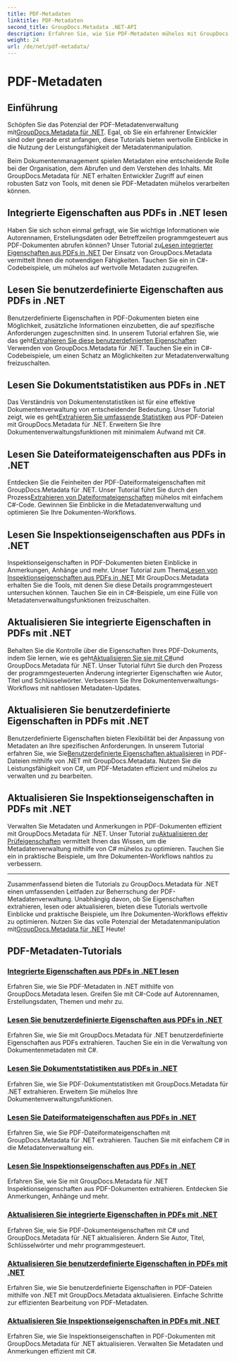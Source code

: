 ```yaml
---
title: PDF-Metadaten
linktitle: PDF-Metadaten
second_title: GroupDocs.Metadata .NET-API
description: Erfahren Sie, wie Sie PDF-Metadaten mühelos mit GroupDocs.Metadata für .NET-Tutorials verwalten. Greifen Sie mit C#-Code auf integrierte und benutzerdefinierte Eigenschaften zu.
weight: 24
url: /de/net/pdf-metadata/
---
```


# PDF-Metadaten

## Einführung

 Schöpfen Sie das Potenzial der PDF-Metadatenverwaltung mit[GroupDocs.Metadata für .NET](https://www.groupdocs.com/products/metadata/net). Egal, ob Sie ein erfahrener Entwickler sind oder gerade erst anfangen, diese Tutorials bieten wertvolle Einblicke in die Nutzung der Leistungsfähigkeit der Metadatenmanipulation.

Beim Dokumentenmanagement spielen Metadaten eine entscheidende Rolle bei der Organisation, dem Abrufen und dem Verstehen des Inhalts. Mit GroupDocs.Metadata für .NET erhalten Entwickler Zugriff auf einen robusten Satz von Tools, mit denen sie PDF-Metadaten mühelos verarbeiten können.

## Integrierte Eigenschaften aus PDFs in .NET lesen

 Haben Sie sich schon einmal gefragt, wie Sie wichtige Informationen wie Autorennamen, Erstellungsdaten oder Betreffzeilen programmgesteuert aus PDF-Dokumenten abrufen können? Unser Tutorial zu[Lesen integrierter Eigenschaften aus PDFs in .NET](./read-built-in-properties-pdfs/) Der Einsatz von GroupDocs.Metadata vermittelt Ihnen die notwendigen Fähigkeiten. Tauchen Sie ein in C#-Codebeispiele, um mühelos auf wertvolle Metadaten zuzugreifen.


## Lesen Sie benutzerdefinierte Eigenschaften aus PDFs in .NET

 Benutzerdefinierte Eigenschaften in PDF-Dokumenten bieten eine Möglichkeit, zusätzliche Informationen einzubetten, die auf spezifische Anforderungen zugeschnitten sind. In unserem Tutorial erfahren Sie, wie das geht[Extrahieren Sie diese benutzerdefinierten Eigenschaften](./read-custom-properties-pdfs/) Verwenden von GroupDocs.Metadata für .NET. Tauchen Sie ein in C#-Codebeispiele, um einen Schatz an Möglichkeiten zur Metadatenverwaltung freizuschalten.


## Lesen Sie Dokumentstatistiken aus PDFs in .NET

 Das Verständnis von Dokumentenstatistiken ist für eine effektive Dokumentenverwaltung von entscheidender Bedeutung. Unser Tutorial zeigt, wie es geht[Extrahieren Sie umfassende Statistiken](./read-document-statistics-pdfs/) aus PDF-Dateien mit GroupDocs.Metadata für .NET. Erweitern Sie Ihre Dokumentenverwaltungsfunktionen mit minimalem Aufwand mit C#.

## Lesen Sie Dateiformateigenschaften aus PDFs in .NET

Entdecken Sie die Feinheiten der PDF-Dateiformateigenschaften mit GroupDocs.Metadata für .NET. Unser Tutorial führt Sie durch den Prozess[Extrahieren von Dateiformateigenschaften](./read-file-format-properties-pdfs/) mühelos mit einfachem C#-Code. Gewinnen Sie Einblicke in die Metadatenverwaltung und optimieren Sie Ihre Dokumenten-Workflows.

## Lesen Sie Inspektionseigenschaften aus PDFs in .NET

 Inspektionseigenschaften in PDF-Dokumenten bieten Einblicke in Anmerkungen, Anhänge und mehr. Unser Tutorial zum Thema[Lesen von Inspektionseigenschaften aus PDFs in .NET](./read-inspection-properties-pdfs/) Mit GroupDocs.Metadata erhalten Sie die Tools, mit denen Sie diese Details programmgesteuert untersuchen können. Tauchen Sie ein in C#-Beispiele, um eine Fülle von Metadatenverwaltungsfunktionen freizuschalten.

## Aktualisieren Sie integrierte Eigenschaften in PDFs mit .NET

 Behalten Sie die Kontrolle über die Eigenschaften Ihres PDF-Dokuments, indem Sie lernen, wie es geht[Aktualisieren Sie sie mit C#](./update-built-in-properties-pdfs/)und GroupDocs.Metadata für .NET. Unser Tutorial führt Sie durch den Prozess der programmgesteuerten Änderung integrierter Eigenschaften wie Autor, Titel und Schlüsselwörter. Verbessern Sie Ihre Dokumentenverwaltungs-Workflows mit nahtlosen Metadaten-Updates.

## Aktualisieren Sie benutzerdefinierte Eigenschaften in PDFs mit .NET

 Benutzerdefinierte Eigenschaften bieten Flexibilität bei der Anpassung von Metadaten an Ihre spezifischen Anforderungen. In unserem Tutorial erfahren Sie, wie Sie[Benutzerdefinierte Eigenschaften aktualisieren](./update-custom-properties-pdfs/) in PDF-Dateien mithilfe von .NET mit GroupDocs.Metadata. Nutzen Sie die Leistungsfähigkeit von C#, um PDF-Metadaten effizient und mühelos zu verwalten und zu bearbeiten.

## Aktualisieren Sie Inspektionseigenschaften in PDFs mit .NET

 Verwalten Sie Metadaten und Anmerkungen in PDF-Dokumenten effizient mit GroupDocs.Metadata für .NET. Unser Tutorial zu[Aktualisieren der Prüfeigenschaften](./update-inspection-properties-pdfs/) vermittelt Ihnen das Wissen, um die Metadatenverwaltung mithilfe von C# mühelos zu optimieren. Tauchen Sie ein in praktische Beispiele, um Ihre Dokumenten-Workflows nahtlos zu verbessern.

----

Zusammenfassend bieten die Tutorials zu GroupDocs.Metadata für .NET einen umfassenden Leitfaden zur Beherrschung der PDF-Metadatenverwaltung. Unabhängig davon, ob Sie Eigenschaften extrahieren, lesen oder aktualisieren, bieten diese Tutorials wertvolle Einblicke und praktische Beispiele, um Ihre Dokumenten-Workflows effektiv zu optimieren. Nutzen Sie das volle Potenzial der Metadatenmanipulation mit[GroupDocs.Metadata für .NET](https://www.groupdocs.com/products/metadata/net) Heute!
## PDF-Metadaten-Tutorials
### [Integrierte Eigenschaften aus PDFs in .NET lesen](./read-built-in-properties-pdfs/)
Erfahren Sie, wie Sie PDF-Metadaten in .NET mithilfe von GroupDocs.Metadata lesen. Greifen Sie mit C#-Code auf Autorennamen, Erstellungsdaten, Themen und mehr zu.
### [Lesen Sie benutzerdefinierte Eigenschaften aus PDFs in .NET](./read-custom-properties-pdfs/)
Erfahren Sie, wie Sie mit GroupDocs.Metadata für .NET benutzerdefinierte Eigenschaften aus PDFs extrahieren. Tauchen Sie ein in die Verwaltung von Dokumentenmetadaten mit C#.
### [Lesen Sie Dokumentstatistiken aus PDFs in .NET](./read-document-statistics-pdfs/)
Erfahren Sie, wie Sie PDF-Dokumentstatistiken mit GroupDocs.Metadata für .NET extrahieren. Erweitern Sie mühelos Ihre Dokumentenverwaltungsfunktionen.
### [Lesen Sie Dateiformateigenschaften aus PDFs in .NET](./read-file-format-properties-pdfs/)
Erfahren Sie, wie Sie PDF-Dateiformateigenschaften mit GroupDocs.Metadata für .NET extrahieren. Tauchen Sie mit einfachem C# in die Metadatenverwaltung ein.
### [Lesen Sie Inspektionseigenschaften aus PDFs in .NET](./read-inspection-properties-pdfs/)
Erfahren Sie, wie Sie mit GroupDocs.Metadata für .NET Inspektionseigenschaften aus PDF-Dokumenten extrahieren. Entdecken Sie Anmerkungen, Anhänge und mehr.
### [Aktualisieren Sie integrierte Eigenschaften in PDFs mit .NET](./update-built-in-properties-pdfs/)
Erfahren Sie, wie Sie PDF-Dokumenteigenschaften mit C# und GroupDocs.Metadata für .NET aktualisieren. Ändern Sie Autor, Titel, Schlüsselwörter und mehr programmgesteuert.
### [Aktualisieren Sie benutzerdefinierte Eigenschaften in PDFs mit .NET](./update-custom-properties-pdfs/)
Erfahren Sie, wie Sie benutzerdefinierte Eigenschaften in PDF-Dateien mithilfe von .NET mit GroupDocs.Metadata aktualisieren. Einfache Schritte zur effizienten Bearbeitung von PDF-Metadaten.
### [Aktualisieren Sie Inspektionseigenschaften in PDFs mit .NET](./update-inspection-properties-pdfs/)
Erfahren Sie, wie Sie Inspektionseigenschaften in PDF-Dokumenten mit GroupDocs.Metadata für .NET aktualisieren. Verwalten Sie Metadaten und Anmerkungen effizient mit C#.